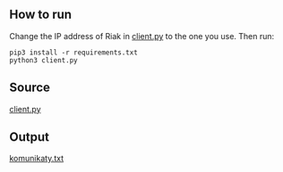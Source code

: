 ## How to run

Change the IP address of Riak in [client.py](nbd8/client.py) to the one you use. Then run:
```
pip3 install -r requirements.txt
python3 client.py
```

## Source
[client.py](nbd8/client.py)

## Output

[komunikaty.txt](nbd8/komunikaty.txt)
